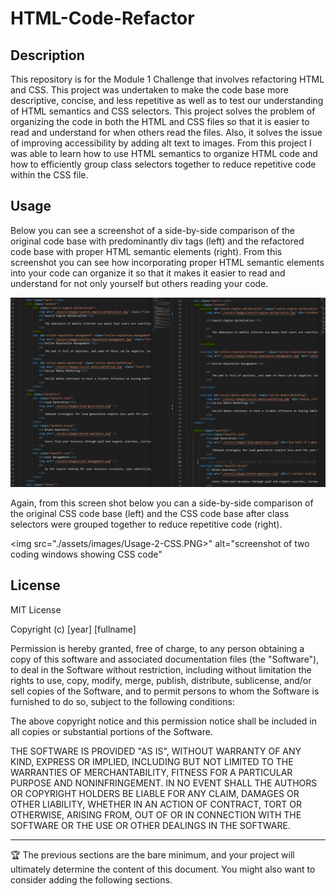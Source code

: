 # HTML-Code-Refactor

## Description

This repository is for the Module 1 Challenge that involves refactoring HTML and CSS.  This project was undertaken to make the code base more descriptive, concise, and less repetitive as well as to test our understanding of HTML semantics and CSS selectors. This project solves the problem of organizing the code in both the HTML and CSS files so that it is easier to read and understand for when others read the files. Also, it solves the issue of improving accessibility by adding alt text to images. From this project I was able to learn how to use HTML semantics to organize HTML code and how to efficiently group class selectors together to reduce repetitive code within the CSS file. 

## Usage

Below you can see a screenshot of a side-by-side comparison of the original code base with predominantly div tags (left) and the refactored code base with proper HTML semantic elements (right). From this screenshot you can see how incorporating proper HTML semantic elements into your code can organize it so that it makes it easier to read and understand for not only yourself but others reading your code. 

<img src="./assets/images/Usage-1-HTML.PNG" alt="screenshot of two coding windows showing HTML code">

Again, from this screen shot below you can a side-by-side comparison of the original CSS code base (left) and the CSS code base after class selectors were grouped together to reduce repetitive code (right). 

<img src="./assets/images/Usage-2-CSS.PNG>" alt="screenshot of two coding windows showing CSS code"

## License

MIT License

Copyright (c) [year] [fullname]

Permission is hereby granted, free of charge, to any person obtaining a copy
of this software and associated documentation files (the "Software"), to deal
in the Software without restriction, including without limitation the rights
to use, copy, modify, merge, publish, distribute, sublicense, and/or sell
copies of the Software, and to permit persons to whom the Software is
furnished to do so, subject to the following conditions:

The above copyright notice and this permission notice shall be included in all
copies or substantial portions of the Software.

THE SOFTWARE IS PROVIDED "AS IS", WITHOUT WARRANTY OF ANY KIND, EXPRESS OR
IMPLIED, INCLUDING BUT NOT LIMITED TO THE WARRANTIES OF MERCHANTABILITY,
FITNESS FOR A PARTICULAR PURPOSE AND NONINFRINGEMENT. IN NO EVENT SHALL THE
AUTHORS OR COPYRIGHT HOLDERS BE LIABLE FOR ANY CLAIM, DAMAGES OR OTHER
LIABILITY, WHETHER IN AN ACTION OF CONTRACT, TORT OR OTHERWISE, ARISING FROM,
OUT OF OR IN CONNECTION WITH THE SOFTWARE OR THE USE OR OTHER DEALINGS IN THE
SOFTWARE.

---

🏆 The previous sections are the bare minimum, and your project will ultimately determine the content of this document. You might also want to consider adding the following sections.

